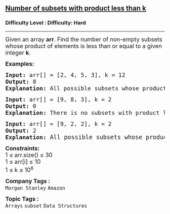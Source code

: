 <h2><a href="https://www.geeksforgeeks.org/problems/number-of-subsets-with-product-less-than-k/1?page=1&difficulty=Hard&status=unsolved&sortBy=submissions">Number of subsets with product less than k</a></h2><h3>Difficulty Level : Difficulty: Hard</h3><hr><div class="problems_problem_content__Xm_eO"><p><span style="font-size: 18px;">Given an array <strong>arr</strong>. Find the number of non-empty subsets whose product of elements is less than or equal to a given integer <strong>k</strong>. </span></p>
<p><span style="font-size: 18px;"><strong>Examples:</strong></span></p>
<pre><span style="font-size: 18px;"><strong>Input: </strong>arr[] = [2, 4, 5, 3], k = 12
<strong>Output: </strong>8
<strong>Explanation: </strong>All possible subsets whose products are less than 12 are: (2), (4), (5), (3), (2, 4), (2, 5), (2, 3), (4, 3).</span></pre>
<pre><span style="font-size: 18px;"><strong>Input: </strong>arr[] = [9, 8, 3], k = 2 
<strong>Output: </strong>0</span>
<span style="font-size: 18px;"><strong>Explanation: </strong>There is no subsets with product less than or equal to 2.</span></pre>
<pre><span style="font-size: 18px;"><strong>Input: </strong>arr[] = [9, 2, 2], k = 2 
<strong>Output: </strong>2</span>
<span style="font-size: 18px;"><strong>Explanation: </strong></span><span style="font-size: 14pt;">All possible subsets whose products are less than 12 are: (2), (2).</span></pre>
<p><span style="font-size: 18px;"><strong>Constraints:</strong><br>1 ≤ arr.size() ≤ 30<br>1 ≤ arr[i] ≤ 10<br>1 ≤ k ≤ 10<sup>6</sup></span></p></div><p><span style=font-size:18px><strong>Company Tags : </strong><br><code>Morgan Stanley</code>&nbsp;<code>Amazon</code>&nbsp;<br><p><span style=font-size:18px><strong>Topic Tags : </strong><br><code>Arrays</code>&nbsp;<code>subset</code>&nbsp;<code>Data Structures</code>&nbsp;